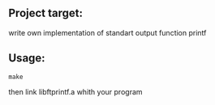 ## Project target:
write own implementation of standart output function printf
## Usage:
```
make
```
then link libftprintf.a whith your program
